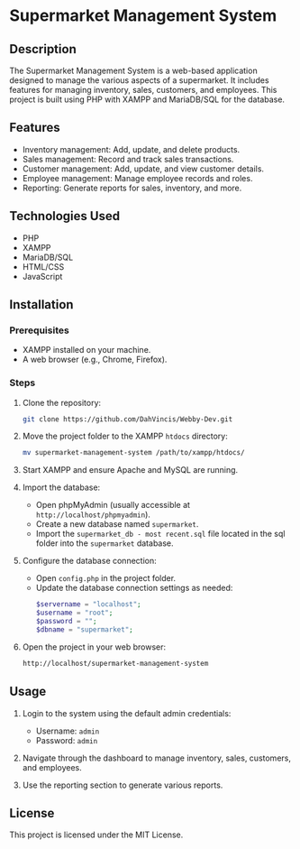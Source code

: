 # Supermarket Management System

## Description

The Supermarket Management System is a web-based application designed to manage the various aspects of a supermarket. It includes features for managing inventory, sales, customers, and employees. This project is built using PHP with XAMPP and MariaDB/SQL for the database.

## Features

- Inventory management: Add, update, and delete products.
- Sales management: Record and track sales transactions.
- Customer management: Add, update, and view customer details.
- Employee management: Manage employee records and roles.
- Reporting: Generate reports for sales, inventory, and more.

## Technologies Used

- PHP
- XAMPP
- MariaDB/SQL
- HTML/CSS
- JavaScript

## Installation

### Prerequisites

- XAMPP installed on your machine.
- A web browser (e.g., Chrome, Firefox).

### Steps

1. Clone the repository:
   ```bash
   git clone https://github.com/DahVincis/Webby-Dev.git
   ```

2. Move the project folder to the XAMPP `htdocs` directory:
   ```bash
   mv supermarket-management-system /path/to/xampp/htdocs/
   ```

3. Start XAMPP and ensure Apache and MySQL are running.

4. Import the database:
   - Open phpMyAdmin (usually accessible at `http://localhost/phpmyadmin`).
   - Create a new database named `supermarket`.
   - Import the `supermarket_db - most recent.sql` file located in the sql folder into the `supermarket` database.

5. Configure the database connection:
   - Open `config.php` in the project folder.
   - Update the database connection settings as needed:
     ```php
     $servername = "localhost";
     $username = "root";
     $password = "";
     $dbname = "supermarket";
     ```

6. Open the project in your web browser:
   ```bash
   http://localhost/supermarket-management-system
   ```

## Usage

1. Login to the system using the default admin credentials:
   - Username: `admin`
   - Password: `admin`

2. Navigate through the dashboard to manage inventory, sales, customers, and employees.

3. Use the reporting section to generate various reports.

## License

This project is licensed under the MIT License.
